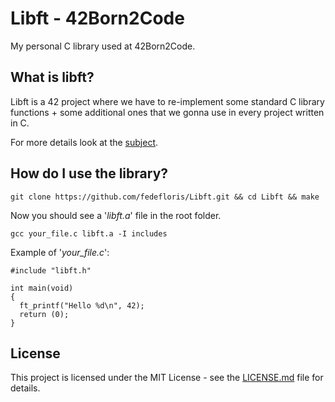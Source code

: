 # Libft - 42Born2Code
My personal C library used at 42Born2Code.

## What is libft?
Libft is a 42 project where we have to re-implement some standard C library functions + some additional ones that we gonna use in every project written in C.

For more details look at the [subject](subject.pdf).

## How do I use the library?
```
git clone https://github.com/fedefloris/Libft.git && cd Libft && make
```
Now you should see a '*libft.a*' file in the root folder.
```
gcc your_file.c libft.a -I includes
```
Example of '*your_file.c*':
```
#include "libft.h"

int main(void)
{
  ft_printf("Hello %d\n", 42);
  return (0);
}
```

## License
This project is licensed under the MIT License - see the [LICENSE.md](LICENSE) file for details.
